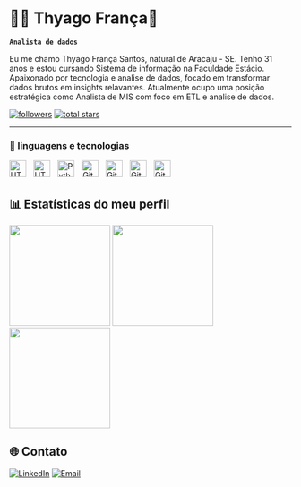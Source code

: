 # 👨‍💻 Thyago França👋

**`Analista de dados`**

<div>
Eu me chamo Thyago França Santos, natural de Aracaju - SE. Tenho 31 anos e estou cursando Sistema de informação na Faculdade Estácio. Apaixonado por tecnologia e analise de dados, focado em transformar dados brutos em insights relavantes. Atualmente ocupo uma posição estratégica como Analista de MIS com foco em ETL e analise de dados.
</div>
   
   <p align="left">
      <a href="https://github.com/thyago-f?tab=followers">
         <img alt="followers" title="Follow me on Github" src="https://custom-icon-badges.demolab.com/github/followers/thyago-f?color=236ad3&labelColor=1155ba&style=for-the-badge&logo=person-add&label=Follow&logoColor=white"/></a>
      <a href="https://github.com/thyago-f?tab=repositories&sort=stargazers">
         <img alt="total stars" title="Total stars on GitHub" src="https://custom-icon-badges.demolab.com/github/stars/thyago-f?color=55960c&style=for-the-badge&labelColor=488207&logo=star"/></a>
   </p>

---

### 🤖 linguagens e tecnologias

<div>
    <img 
        align="left"
        alt="HTML"
        title="HTML"
        width="30px"
        style="padding-right: 10px;"
        src="https://cdn.jsdelivr.net/gh/devicons/devicon@latest/icons/html5/html5-original.svg" 
    />
    <img 
        align="left"
        alt="HTML"
        title="HTML"
        width="30px"
        style="padding-right: 10px;"
        src="https://cdn.jsdelivr.net/gh/devicons/devicon@latest/icons/nodejs/nodejs-original.svg" 
    />
    <img 
        align="left" 
        alt="Python" 
        width="30px" 
        style="padding-right:10px;" 
        src="https://cdn.jsdelivr.net/gh/devicons/devicon/icons/python/python-plain.svg" 
    />
    <img 
        align="left" 
        alt="GitHub" 
        width="30px" 
        style="padding-right:10px;" 
        src="https://cdn.jsdelivr.net/gh/devicons/devicon@latest/icons/azuresqldatabase/azuresqldatabase-original.svg" 
    />
    <img 
        align="left" 
        alt="GitHub" 
        width="30px" 
        style="padding-right:10px;" 
        src="https://cdn.jsdelivr.net/gh/devicons/devicon@latest/icons/mysql/mysql-original-wordmark.svg" 
    />
    <img 
        align="left" 
        alt="GitHub" 
        width="30px" 
        style="padding-right:10px;" 
        src="https://cdn.jsdelivr.net/gh/devicons/devicon@latest/icons/pandas/pandas-original-wordmark.svg" 
    />
    <img 
        align="left" 
        alt="GitHub" 
        width="30px" 
        style="padding-right:10px;" 
        src="https://cdn.jsdelivr.net/gh/devicons/devicon@latest/icons/windows11/windows11-original-wordmark.svg" 
    />
</div>

<br></br>

## 📊 Estatísticas do meu perfil

<div align="left">
  <img height="180em" src="https://github-readme-stats.vercel.app/api?username=thyago-f&show_icons=true&theme=radical&hide=prs,issues,contribs"/>
  <img height="180em" src="https://github-readme-stats.vercel.app/api/top-langs/?username=thyago-f&layout=compact&theme=radical"/>
  <img height="180em" src="https://nirzak-streak-stats.vercel.app/?user=thyago-f&theme=radical&hide_border=false"/>
</div> 

## 🌐 Contato
<!-- [![LinkedIn](https://raw.githubusercontent.com/gauravghongde/social-icons/9d939e1c5b7ea4a24ac39c3e4631970c0aa1b920/SVG/Color/LinkedIN.svg)](https://linkedin.com/in/npimentel1/) 
[![email](https://raw.githubusercontent.com/gauravghongde/social-icons/9d939e1c5b7ea4a24ac39c3e4631970c0aa1b920/SVG/Color/Outlook.svg)](mailto:nikollas_p@hotmail.com) -->
[![LinkedIn](https://img.shields.io/badge/LinkedIn-0A66C2?style=for-the-badge&logo=linkedin&logoColor=white)](https://www.linkedin.com/in/thyago-fran%C3%A7a-santos-533407128/) 
[![Email](https://img.shields.io/badge/Gmail-0078D4?style=for-the-badge&logo=gmail&logoColor=white)](mailto:thyagopkr@gmail.com)
